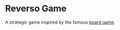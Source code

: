# Reverso Game

A strategic game inspired by the famous [board game](https://en.wikipedia.org/wiki/Reversi).